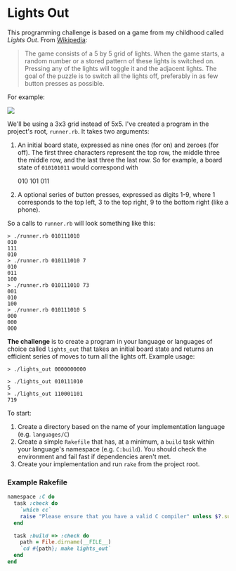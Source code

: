 Lights Out
==========

This programming challenge is based on a game from my childhood called *Lights Out*. From [Wikipedia][wiki]:

> The game consists of a 5 by 5 grid of lights. When the game starts, a random number or a stored pattern of these lights is switched on. Pressing any of the lights will toggle it and the adjacent lights. The goal of the puzzle is to switch all the lights off, preferably in as few button presses as possible.

For example:

<img src="http://upload.wikimedia.org/wikipedia/commons/thumb/a/a9/LightsOutIllustration.svg/1460px-LightsOutIllustration.svg.png" />

We'll be using a 3x3 grid instead of 5x5. I've created a program in the project's root, `runner.rb`. It takes two arguments:

1. An initial board state, expressed as nine ones (for on) and zeroes (for off). The first three characters represent the top row, the middle three the middle row, and the last three the last row. So for example, a board state of `010101011` would correspond with

    010
    101
    011

2. A optional series of button presses, expressed as digits 1-9, where 1 corresponds to the top left, 3 to the top right, 9 to the bottom right (like a phone).

So a calls to `runner.rb` will look something like this:

    > ./runner.rb 010111010
    010
    111
    010
    > ./runner.rb 010111010 7
    010
    011
    100
    > ./runner.rb 010111010 73
    001
    010
    100
    > ./runner.rb 010111010 5
    000
    000
    000

**The challenge** is to create a program in your language or languages of choice called `lights_out` that takes an initial board state and returns an efficient series of moves to turn all the lights off. Example usage:

    > ./lights_out 0000000000
    
    > ./lights_out 010111010
    5
    > ./lights_out 110001101
    719

To start:

1. Create a directory based on the name of your implementation language (e.g. `languages/C`)
2. Create a simple `Rakefile` that has, at a minimum, a `build` task within your language's namespace (e.g. `C:build`).  You should check the environment and fail fast if dependencies aren't met.
3. Create your implementation and run `rake` from the project root.

### Example Rakefile

```ruby
namespace :C do
  task :check do
    `which cc`
    raise "Please ensure that you have a valid C compiler" unless $?.success?
  end

  task :build => :check do
    path = File.dirname(__FILE__)
    `cd #{path}; make lights_out`
  end
end
```

[wiki]: http://en.wikipedia.org/wiki/Lights_Out_%28game%29
